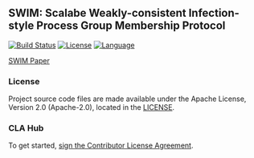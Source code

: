 ## SWIM: Scalabe Weakly-consistent Infection-style Process Group Membership Protocol 
[![Build Status](https://travis-ci.org/it-chain/engine.svg?branch=develop)](https://travis-ci.org/it-chain/engine) [![License](https://img.shields.io/badge/License-Apache%202.0-blue.svg)](https://opensource.org/licenses/Apache-2.0) [![Language](https://img.shields.io/badge/language-go-orange.svg)](https://golang.org)

[SWIM Paper](http://www.cs.cornell.edu/projects/Quicksilver/public_pdfs/SWIM.pdf)

### License

Project source code files are made available under the Apache License, Version 2.0 (Apache-2.0), located in the [LICENSE](LICENSE).

### CLA Hub

To get started, <a href="https://www.clahub.com/agreements/DE-labtory/swim">sign the Contributor License Agreement</a>.
